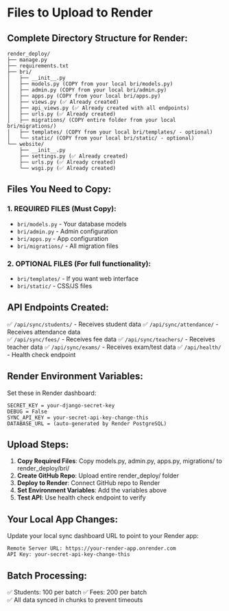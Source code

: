 # Files to Upload to Render

## Complete Directory Structure for Render:

```
render_deploy/
├── manage.py
├── requirements.txt
├── bri/
│   ├── __init__.py
│   ├── models.py (COPY from your local bri/models.py)
│   ├── admin.py (COPY from your local bri/admin.py)
│   ├── apps.py (COPY from your local bri/apps.py)
│   ├── views.py (✅ Already created)
│   ├── api_views.py (✅ Already created with all endpoints)
│   ├── urls.py (✅ Already created)
│   ├── migrations/ (COPY entire folder from your local bri/migrations/)
│   ├── templates/ (COPY from your local bri/templates/ - optional)
│   └── static/ (COPY from your local bri/static/ - optional)
└── website/
    ├── __init__.py
    ├── settings.py (✅ Already created)
    ├── urls.py (✅ Already created)
    └── wsgi.py (✅ Already created)
```

## Files You Need to Copy:

### 1. REQUIRED FILES (Must Copy):
- `bri/models.py` - Your database models
- `bri/admin.py` - Admin configuration
- `bri/apps.py` - App configuration
- `bri/migrations/` - All migration files

### 2. OPTIONAL FILES (For full functionality):
- `bri/templates/` - If you want web interface
- `bri/static/` - CSS/JS files

## API Endpoints Created:

✅ `/api/sync/students/` - Receives student data
✅ `/api/sync/attendance/` - Receives attendance data  
✅ `/api/sync/fees/` - Receives fee data
✅ `/api/sync/teachers/` - Receives teacher data
✅ `/api/sync/exams/` - Receives exam/test data
✅ `/api/health/` - Health check endpoint

## Render Environment Variables:

Set these in Render dashboard:
```
SECRET_KEY = your-django-secret-key
DEBUG = False
SYNC_API_KEY = your-secret-api-key-change-this
DATABASE_URL = (auto-generated by Render PostgreSQL)
```

## Upload Steps:

1. **Copy Required Files**: Copy models.py, admin.py, apps.py, migrations/ to render_deploy/bri/
2. **Create GitHub Repo**: Upload entire render_deploy/ folder
3. **Deploy to Render**: Connect GitHub repo to Render
4. **Set Environment Variables**: Add the variables above
5. **Test API**: Use health check endpoint to verify

## Your Local App Changes:

Update your local sync dashboard URL to point to your Render app:
```
Remote Server URL: https://your-render-app.onrender.com
API Key: your-secret-api-key-change-this
```

## Batch Processing:

✅ Students: 100 per batch
✅ Fees: 200 per batch  
✅ All data synced in chunks to prevent timeouts